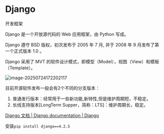 # Django

开发框架

Django 是一个开放源代码的 Web 应用框架，由 Python 写成。

Django 遵守 BSD 版权，初次发布于 2005 年 7 月, 并于 2008 年 9 月发布了第一个正式版本 1.0 。

Django 采用了 MVT 的软件设计模式，即模型（Model），视图（View）和模板（Template）。

![image-20250724172202117](https://picture-01-1316374204.cos.ap-beijing.myqcloud.com/lenovo-picture/202507241722215.png)

目前开源软件发布一般会有2个不同的分支版本：

1. 普通发行版本：经常用于一些新功能,新特性,但是维护周期短，不稳定。
2. 长线支持版本[LongTerm Supper，简称：LTS]：维护周期长，稳定。

[Django 文档 | Django documentation | Django](https://docs.djangoproject.com/zh-hans/5.1/)

安装`pip install django==4.2.5`

